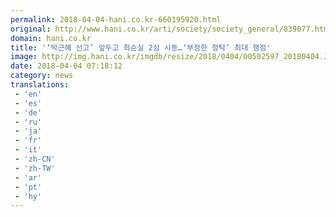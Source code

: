 ```yaml
---
permalink: 2018-04-04-hani.co.kr-660195920.html
original: http://www.hani.co.kr/arti/society/society_general/839077.html
domain: hani.co.kr
title: '‘박근혜 선고’ 앞두고 최순실 2심 시동…‘부정한 청탁’ 최대 쟁점'
image: http://img.hani.co.kr/imgdb/resize/2018/0404/00502597_20180404.JPG
date: 2018-04-04 07:18:12
category: news
translations: 
 - 'en'
 - 'es'
 - 'de'
 - 'ru'
 - 'ja'
 - 'fr'
 - 'it'
 - 'zh-CN'
 - 'zh-TW'
 - 'ar'
 - 'pt'
 - 'hy'
---
```


